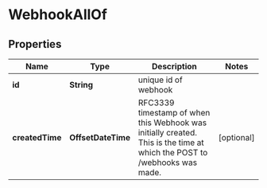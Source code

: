 

# WebhookAllOf


## Properties

| Name | Type | Description | Notes |
|------------ | ------------- | ------------- | -------------|
|**id** | **String** | unique id of webhook |  |
|**createdTime** | **OffsetDateTime** | RFC3339  timestamp of when this Webhook was initially created. This is the time at which the POST to /webhooks was made.  |  [optional] |



